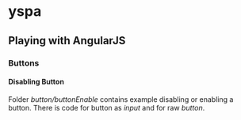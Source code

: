 # yspa
## Playing with AngularJS
### Buttons
#### Disabling Button
Folder _button/buttonEnable_ contains example disabling or enabling a button. There is code for button as _input_ and for raw _button_.

